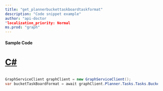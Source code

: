 ```yaml
---
title: "get_plannerbuckettaskboardtaskformat"
description: "Code snippet example" 
author: "api-doctor
"localization_priority: Normal
ms.prod: "graph"
--- 
```

#### Sample Code
# [C#](#tab/Csharp)

```C#

GraphServiceClient graphClient = new GraphServiceClient();
var bucketTaskBoardFormat = await graphClient.Planner.Tasks.Tasks.BucketTaskBoardFormat.Request().GetAsync();

```